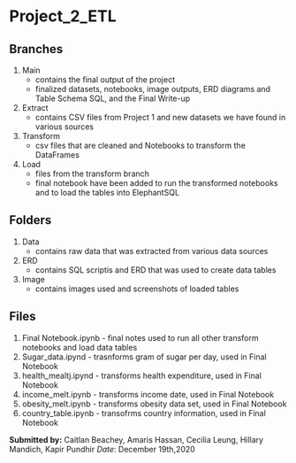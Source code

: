 # Project_2_ETL

## Branches
1. Main
    * contains the final output of the project
    * finalized datasets, notebooks, image outputs, ERD diagrams and Table Schema SQL, and the Final Write-up
2. Extract
    * contains CSV files from Project 1 and new datasets we have found in various sources
3. Transform
    * csv files that are cleaned and Notebooks to transform the DataFrames
4. Load
    * files from the transform branch
    * final notebook have been added to run the transformed notebooks and to load the tables into ElephantSQL

## Folders
1. Data
    * contains raw data that was extracted from various data sources
2. ERD
    * contains SQL scriptis and ERD that was used to create data tables
3. Image
    * contains images used and screenshots of loaded tables

## Files
1. Final Notebook.ipynb - final notes used to run all other transform notebooks and load data tables
2. Sugar_data.ipynd - trasnforms gram of sugar per day, used in Final Notebook 
3. health_mealtj.ipynd - transforms health expenditure, used in Final Notebook 
4. income_melt.ipynb - transforms income date, used in Final Notebook 
5. obesity_melt.ipynb - transforms obesity data set, used in Final Notebook
6. country_table.ipynb - transofrms country information, used in Final Notebook


    
**Submitted by:** Caitlan Beachey, Amaris Hassan, Cecilia Leung, Hillary Mandich, Kapir Pundhir
_Date_: December 19th,2020

